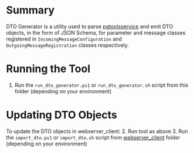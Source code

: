 # Summary
DTO Generator is a utility used to parse [pgtoolsservice](../ossdbtoolsservice/) and emit DTO objects, in the form of JSON Schema, for parameter and message classes registered in `IncomingMessageConfiguration` and `OutgoingMessageRegistration` classes respectively. 

# Running the Tool
1. Run the `run_dto_generator.ps1` or `run_dto_generator.sh` script from this folder (depending on your environment)

# Updating DTO Objects
To update the DTO objects in webserver_client:
2. Run tool as above
3. Run the `import_dto.ps1` or `import_dto.sh` script from [webserver_client](../webserver_client/) folder (depending on your environment)